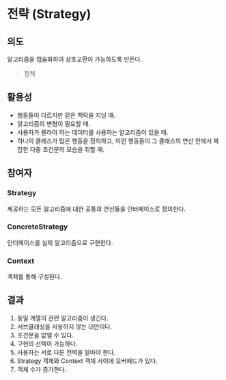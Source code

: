 # 전략 (Strategy)


## 의도
알고리즘을 캡슐화하여 상호교환이 가능하도록 만든다.
> 정책



## 활용성
- 행동들이 다르지만 같은 맥락을 지닐 때.
- 알고리즘의 변형이 필요할 때.
- 사용자가 몰라야 하는 데이터를 사용하는 알고리즘이 있을 때.
- 하나의 클래스가 많은 행동을 정의하고, 이런 행동들이 그 클래스의 연산 안에서 복잡한 다중 조건문의 모습을 취할 때.



## 참여자
### Strategy
제공하는 모든 알고리즘에 대한 공통의 연산들을 인터페이스로 정의한다.
### ConcreteStrategy
인터페이스를 실제 알고리즘으로 구현한다.
### Context
객체를 통해 구성된다.



## 결과
1. 동일 계열의 관련 알고리즘이 생긴다.
2. 서브클래싱을 사용하지 않는 대안이다.
3. 조건문을 없앨 수 있다.
4. 구현의 선택이 가능하다.
5. 사용자는 서로 다른 전력을 알아야 한다.
6. Strategy 객체와 Context 객체 사이에 오버헤드가 있다.
7. 객체 수가 증가한다.